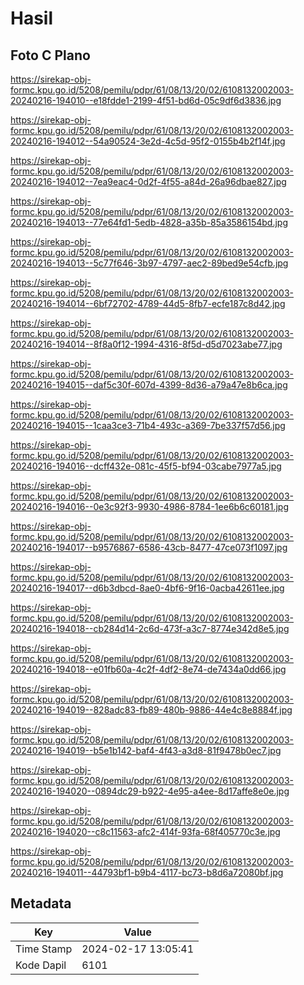 # Hasil

## Foto C Plano

https://sirekap-obj-formc.kpu.go.id/5208/pemilu/pdpr/61/08/13/20/02/6108132002003-20240216-194010--e18fdde1-2199-4f51-bd6d-05c9df6d3836.jpg

https://sirekap-obj-formc.kpu.go.id/5208/pemilu/pdpr/61/08/13/20/02/6108132002003-20240216-194012--54a90524-3e2d-4c5d-95f2-0155b4b2f14f.jpg

https://sirekap-obj-formc.kpu.go.id/5208/pemilu/pdpr/61/08/13/20/02/6108132002003-20240216-194012--7ea9eac4-0d2f-4f55-a84d-26a96dbae827.jpg

https://sirekap-obj-formc.kpu.go.id/5208/pemilu/pdpr/61/08/13/20/02/6108132002003-20240216-194013--77e64fd1-5edb-4828-a35b-85a3586154bd.jpg

https://sirekap-obj-formc.kpu.go.id/5208/pemilu/pdpr/61/08/13/20/02/6108132002003-20240216-194013--5c77f646-3b97-4797-aec2-89bed9e54cfb.jpg

https://sirekap-obj-formc.kpu.go.id/5208/pemilu/pdpr/61/08/13/20/02/6108132002003-20240216-194014--6bf72702-4789-44d5-8fb7-ecfe187c8d42.jpg

https://sirekap-obj-formc.kpu.go.id/5208/pemilu/pdpr/61/08/13/20/02/6108132002003-20240216-194014--8f8a0f12-1994-4316-8f5d-d5d7023abe77.jpg

https://sirekap-obj-formc.kpu.go.id/5208/pemilu/pdpr/61/08/13/20/02/6108132002003-20240216-194015--daf5c30f-607d-4399-8d36-a79a47e8b6ca.jpg

https://sirekap-obj-formc.kpu.go.id/5208/pemilu/pdpr/61/08/13/20/02/6108132002003-20240216-194015--1caa3ce3-71b4-493c-a369-7be337f57d56.jpg

https://sirekap-obj-formc.kpu.go.id/5208/pemilu/pdpr/61/08/13/20/02/6108132002003-20240216-194016--dcff432e-081c-45f5-bf94-03cabe7977a5.jpg

https://sirekap-obj-formc.kpu.go.id/5208/pemilu/pdpr/61/08/13/20/02/6108132002003-20240216-194016--0e3c92f3-9930-4986-8784-1ee6b6c60181.jpg

https://sirekap-obj-formc.kpu.go.id/5208/pemilu/pdpr/61/08/13/20/02/6108132002003-20240216-194017--b9576867-6586-43cb-8477-47ce073f1097.jpg

https://sirekap-obj-formc.kpu.go.id/5208/pemilu/pdpr/61/08/13/20/02/6108132002003-20240216-194017--d6b3dbcd-8ae0-4bf6-9f16-0acba42611ee.jpg

https://sirekap-obj-formc.kpu.go.id/5208/pemilu/pdpr/61/08/13/20/02/6108132002003-20240216-194018--cb284d14-2c6d-473f-a3c7-8774e342d8e5.jpg

https://sirekap-obj-formc.kpu.go.id/5208/pemilu/pdpr/61/08/13/20/02/6108132002003-20240216-194018--e01fb60a-4c2f-4df2-8e74-de7434a0dd66.jpg

https://sirekap-obj-formc.kpu.go.id/5208/pemilu/pdpr/61/08/13/20/02/6108132002003-20240216-194019--828adc83-fb89-480b-9886-44e4c8e8884f.jpg

https://sirekap-obj-formc.kpu.go.id/5208/pemilu/pdpr/61/08/13/20/02/6108132002003-20240216-194019--b5e1b142-baf4-4f43-a3d8-81f9478b0ec7.jpg

https://sirekap-obj-formc.kpu.go.id/5208/pemilu/pdpr/61/08/13/20/02/6108132002003-20240216-194020--0894dc29-b922-4e95-a4ee-8d17affe8e0e.jpg

https://sirekap-obj-formc.kpu.go.id/5208/pemilu/pdpr/61/08/13/20/02/6108132002003-20240216-194020--c8c11563-afc2-414f-93fa-68f405770c3e.jpg

https://sirekap-obj-formc.kpu.go.id/5208/pemilu/pdpr/61/08/13/20/02/6108132002003-20240216-194011--44793bf1-b9b4-4117-bc73-b8d6a72080bf.jpg


## Metadata

| Key        | Value               |
| ---------- | ------------------- |
| Time Stamp | 2024-02-17 13:05:41 |
| Kode Dapil | 6101                |



